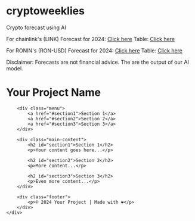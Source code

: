 # cryptoweeklies
Crypto forecast using AI

For chainlink's (LINK) Forecast for 2024: [Click here](https://cryptoweeklies.com/LINK_figure%20(1).html)
Table: [Click here](https://cryptoweeklies.com/LINK_Table.html)

For RONIN's (RON-USD) Forecast for 2024: [Click here](https://cryptoweeklies.com/RONIN_figure.html)
Table: [Click here](https://cryptoweeklies.com/RONIN_Table.html)

Disclaimer: Forecasts are not financial advice. The are the output of our AI model.


<!DOCTYPE html>
<html lang="en">
<head>
    <meta charset="UTF-8">
    <meta name="viewport" content="width=device-width, initial-scale=1.0">
    <link rel="stylesheet" href="styles.css">
    <title>Your GitHub Project</title>
</head>
<body>
    <div class="container">
        <div class="header">
            <h1>Your Project Name</h1>
        </div>

        <div class="menu">
            <a href="#section1">Section 1</a>
            <a href="#section2">Section 2</a>
            <a href="#section3">Section 3</a>
        </div>

        <div class="main-content">
            <h2 id="section1">Section 1</h2>
            <p>Your content goes here...</p>

            <h2 id="section2">Section 2</h2>
            <p>More content...</p>

            <h2 id="section3">Section 3</h2>
            <p>Even more content...</p>
        </div>

        <div class="footer">
            <p>© 2024 Your Project | Made with ❤️</p>
        </div>
    </div>
</body>
</html>

